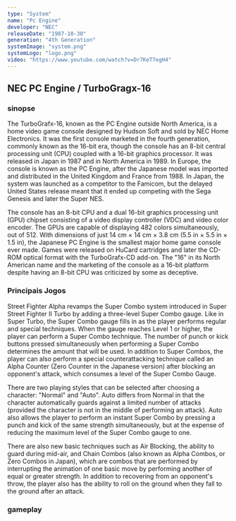 ```yaml
---
type: "System"
name: "Pc Engine"
developer: "NEC"
releaseDate: "1987-10-30"
generation: "4th Generation"
systemImage: "system.png"
systemLogo: "logo.png"
video: "https://www.youtube.com/watch?v=Dr7KeT7egH4"
---
```


## NEC PC Engine / TurboGragx-16

### sinopse
The TurboGrafx-16, known as the PC Engine outside North America, is a home video game console designed by Hudson Soft and sold by NEC Home Electronics. It was the first console marketed in the fourth generation, commonly known as the 16-bit era, though the console has an 8-bit central processing unit (CPU) coupled with a 16-bit graphics processor. It was released in Japan in 1987 and in North America in 1989. In Europe, the console is known as the PC Engine, after the Japanese model was imported and distributed in the United Kingdom and France from 1988. In Japan, the system was launched as a competitor to the Famicom, but the delayed United States release meant that it ended up competing with the Sega Genesis and later the Super NES.

The console has an 8-bit CPU and a dual 16-bit graphics processing unit (GPU) chipset consisting of a video display controller (VDC) and video color encoder. The GPUs are capable of displaying 482 colors simultaneously, out of 512. With dimensions of just 14 cm × 14 cm × 3.8 cm (5.5 in × 5.5 in × 1.5 in), the Japanese PC Engine is the smallest major home game console ever made. Games were released on HuCard cartridges and later the CD-ROM optical format with the TurboGrafx-CD add-on. The "16" in its North American name and the marketing of the console as a 16-bit platform despite having an 8-bit CPU was criticized by some as deceptive.

### Principais Jogos
Street Fighter Alpha revamps the Super Combo system introduced in Super Street Fighter II Turbo by adding a three-level Super Combo gauge. Like in Super Turbo, the Super Combo gauge fills in as the player performs regular and special techniques. When the gauge reaches Level 1 or higher, the player can perform a Super Combo technique. The number of punch or kick buttons pressed simultaneously when performing a Super Combo determines the amount that will be used. In addition to Super Combos, the player can also perform a special counterattacking technique called an Alpha Counter (Zero Counter in the Japanese version) after blocking an opponent's attack, which consumes a level of the Super Combo Gauge.

There are two playing styles that can be selected after choosing a character: "Normal" and "Auto". Auto differs from Normal in that the character automatically guards against a limited number of attacks (provided the character is not in the middle of performing an attack). Auto also allows the player to perform an instant Super Combo by pressing a punch and kick of the same strength simultaneously, but at the expense of reducing the maximum level of the Super Combo gauge to one.

There are also new basic techniques such as Air Blocking, the ability to guard during mid-air, and Chain Combos (also known as Alpha Combos, or Zero Combos in Japan), which are combos that are performed by interrupting the animation of one basic move by performing another of equal or greater strength. In addition to recovering from an opponent's throw, the player also has the ability to roll on the ground when they fall to the ground after an attack.


### gameplay

